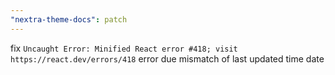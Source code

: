 ```yaml
---
"nextra-theme-docs": patch
---
```


fix `Uncaught Error: Minified React error #418; visit https://react.dev/errors/418` error due mismatch of last updated time date
